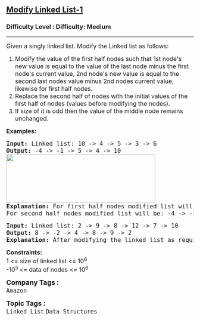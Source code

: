 <h2><a href="https://www.geeksforgeeks.org/problems/modify-linked-list-1-0546/1?page=1&category=Linked%20List&difficulty=Medium&status=unsolved,attempted&sortBy=accuracy">Modify Linked List-1</a></h2><h3>Difficulty Level : Difficulty: Medium</h3><hr><div class="problems_problem_content__Xm_eO"><p><span style="font-size: 12pt;">Given a singly linked list. Modify the Linked list as follows:</span></p>
<ol>
<li><span style="font-size: 12pt;">Modify the value of the first half nodes such that 1st node's new value is equal to the value of the last node minus the first node's current value, 2nd node's new value is equal to the second last nodes value minus 2nd nodes current value, likewise for first half nodes.</span></li>
<li><span style="font-size: 12pt;">Replace the second half of nodes with the initial values of the first half of nodes (values before modifying the nodes).</span></li>
<li><span style="font-size: 12pt;">If size of it is odd then the value of the middle node remains unchanged.<br></span></li>
</ol>
<p><strong><span style="font-size: 12pt;">Examples:</span></strong></p>
<pre><span style="font-size: 12pt;"><strong>Input: </strong>Linked list: 10 -&gt; 4 -&gt; 5 -&gt; 3 -&gt; 6
<strong>Output: </strong>-4 -&gt; -1 -&gt; 5 -&gt; 4 -&gt; 10<br><img src="https://media.geeksforgeeks.org/img-practice/prod/addEditProblem/715242/Web/Other/blobid0_1723399856.png" width="400" height="130"><br><strong>Explanation: </strong>For first half nodes modified list will be: -4 -&gt; -1 -&gt; 5 -&gt; 3 -&gt; 6
For second half nodes modified list will be: -4 -&gt; -1 -&gt; 5 -&gt; 4 -&gt; 10
</span></pre>
<pre><span style="font-size: 12pt;"><strong>Input: </strong>Linked list: 2 -&gt; 9 -&gt; 8 -&gt; 12 -&gt; 7 -&gt; 10
<strong>Output: </strong>8 -&gt; -2 -&gt; 4 -&gt; 8 -&gt; 9 -&gt; 2<br><strong>Explanation: </strong>After modifying the linked list as required, we have a new linked list containing the elements as 8 -&gt; -2 -&gt; 4 -&gt; 8 -&gt; 9 -&gt; 2.</span></pre>
<p><span style="font-size: 12pt;"><strong>Constraints:</strong><br>1 &lt;= size of linked list &lt;= 10<sup>6</sup></span><br><span style="font-size: 12pt;">-10<sup>5 </sup>&lt;= data of nodes &lt;= 10<sup>6</sup></span></p></div><p><span style=font-size:18px><strong>Company Tags : </strong><br><code>Amazon</code>&nbsp;<br><p><span style=font-size:18px><strong>Topic Tags : </strong><br><code>Linked List</code>&nbsp;<code>Data Structures</code>&nbsp;